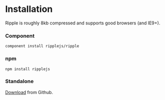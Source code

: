 # Installation

Ripple is roughly 8kb compressed and supports good browsers (and IE9+).

### Component

```
component install ripplejs/ripple
```

### npm

```
npm install ripplejs
```

### Standalone

[Download](https://github.com/ripplejs/ripple/releases) from Github.
